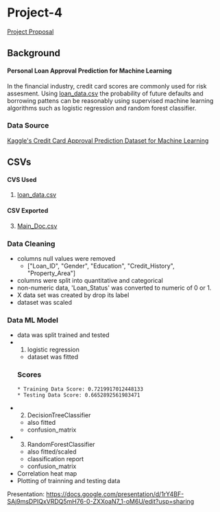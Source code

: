 # Project-4
[Project Proposal](https://docs.google.com/document/d/13jzh5GitPx-FSpSME1IUk7DL0JOcLpmYqXXHkqt1ff8/edit?usp=sharing)

## Background
#### Personal Loan Approval Prediction for Machine Learning 
In the financial industry, credit card scores are commonly used for risk assesment. Using [loan_data.csv](https://github.com/zthansen86/Project-4/blob/main/loan_data.csv) the probability of future defaults and borrowing pattens can be reasonably using supervised machine learning algorithms such as logistic regression and random forest classifier.  

### Data Source 
[Kaggle's Credit Card Approval Prediction Dataset for Machine Learning](https://www.kaggle.com/datasets/rikdifos/credit-card-approval-prediction)

## CSVs
#### CVS Used
1. [loan_data.csv](https://github.com/zthansen86/Project-4/blob/main/loan_data.csv)
#### CSV Exported
3. [Main_Doc.csv](https://github.com/zthansen86/Project-4/blob/main/Main_Doc.csv)

### Data Cleaning 
* columns null values were removed
    * ["Loan_ID", "Gender", "Education", "Credit_History", "Property_Area"]
* columns were split into quantitative and categorical
* non-numeric data, 'Loan_Status' was converted to numeric of 0 or 1.
* X data set was created by drop its label
* dataset was scaled
### Data ML Model
* data was split trained and tested
* 1) logistic regression 
    * dataset was fitted 
    ### Scores
      * Training Data Score: 0.7219917012448133
      * Testing Data Score: 0.6652892561983471
* 2) DecisionTreeClassifier
    * also fitted
    * confusion_matrix
* 3) RandomForestClassifier
    * also fitted/scaled
    * classification report
    * confusion_matrix
* Correlation heat map
* Plotting of trainning and testing data

Presentation: https://docs.google.com/presentation/d/1rY4BF-SAj9msDPIQxVRDQ5mH76-0-ZXXoaN7_1-oM6U/edit?usp=sharing 
